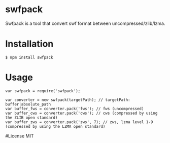 # swfpack
Swfpack is a tool that convert swf format between uncompressed/zlib/lzma.

# Installation
    $ npm install swfpack

# Usage
````
var swfpack = require('swfpack');

var converter = new swfpack(targetPath); // targetPath: buffer|absolute_path
var buffer_fws = converter.pack('fws'); // fws (uncompressed)
var buffer_cws = converter.pack('cws'); // cws (compressed by using the ZLIB open standard)
var buffer_zws = converter.pack('zws', 7); // zws, lzma level 1-9 (compressed by using the LZMA open standard)
````

#License
MIT
